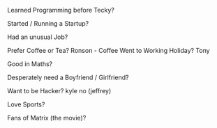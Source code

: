 Learned Programming before Tecky?

Started / Running a Startup?

Had an unusual Job?

Prefer Coffee or Tea?
Ronson - Coffee
Went to Working Holiday?
Tony

Good in Maths?

Desperately need a Boyfriend / Girlfriend?

Want to be Hacker?
kyle
no (jeffrey)

Love Sports?

Fans of Matrix (the movie)?